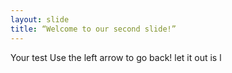 ```yaml
---
layout: slide
title: “Welcome to our second slide!”
---
```

Your test
Use the left arrow to go back!
 let it out is l
